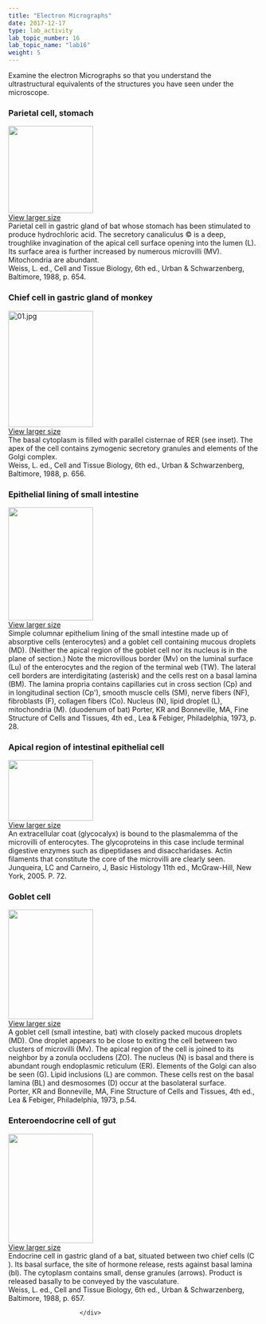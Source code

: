```yaml
---
title: "Electron Micrographs"
date: 2017-12-17
type: lab_activity
lab_topic_number: 16
lab_topic_name: "lab16"
weight: 5
---
```

<div class="entrybody">
						<p>Examine the electron Micrographs so that you understand the ultrastructural equivalents of the structures you have seen under the microscope.</p>

<h3>Parietal cell, stomach</h3>

<div class="slidepopup"><div class="thumbnail"> <a href="http://histologylab.ccnmtl.columbia.edu/assets_c/2009/07/53-1330.html" onclick="window.open('http://histologylab.ccnmtl.columbia.edu/assets_c/2009/07/53-1330.html', 'popup','width=810, height=750,scrollbars=1,resizable=1, toolbar=no,directories=no,location=no,menubar=no,status=no'); return false"> <img src="http://ccnmtl.columbia.edu/projects/histologylab/assets/images/53-thumb-170x176-1330.jpg" width="170" height="175" alt="" class="mt-image-left"> </a><br> <a href="http://histologylab.ccnmtl.columbia.edu/assets_c/2009/07/53-1330.html" onclick="window.open('http://histologylab.ccnmtl.columbia.edu/assets_c/2009/07/53-1330.html', 'popup','width=810, height=750,scrollbars=1,resizable=1, toolbar=no,directories=no,location=no,menubar=no,status=no'); return false">View larger size</a> </div><div class="slidetxt">
Parietal cell in gastric gland of bat whose stomach has been stimulated to produce hydrochloric acid. The secretory canaliculus © is a deep, troughlike invagination of the apical cell surface opening into the lumen (L). Its surface area is further increased by numerous microvilli (MV). Mitochondria are abundant. <br>
Weiss, L. ed., Cell and Tissue Biology, 6th ed., Urban &amp; Schwarzenberg, Baltimore, 1988, p. 654.</div></div>

<h3>Chief cell in gastric gland of monkey</h3>

<div class="slidepopup"><div class="thumbnail"> <a href="http://histologylab.ccnmtl.columbia.edu/assets_c/2009/07/01-1168.html" onclick="window.open('http://histologylab.ccnmtl.columbia.edu/assets_c/2009/07/01-1168.html', 'popup','width=810, height=750,scrollbars=1,resizable=1, toolbar=no,directories=no,location=no,menubar=no,status=no'); return false"> <img src="http://ccnmtl.columbia.edu/projects/histologylab/assets/images/01-thumb-170x233-1168.jpg" width="170" height="233" alt="01.jpg" class="mt-image-left"> </a><br> <a href="http://histologylab.ccnmtl.columbia.edu/assets_c/2009/07/01-1168.html" onclick="window.open('http://histologylab.ccnmtl.columbia.edu/assets_c/2009/07/01-1168.html', 'popup','width=810, height=750,scrollbars=1,resizable=1, toolbar=no,directories=no,location=no,menubar=no,status=no'); return false">View larger size</a> </div><div class="slidetxt">
The basal cytoplasm is filled with parallel cisternae of <span class="caps">RER </span>(see inset). The apex of the cell contains zymogenic secretory granules and elements of the Golgi complex. <br>
Weiss, L. ed., Cell and Tissue Biology, 6th ed., Urban &amp; Schwarzenberg, Baltimore, 1988, p. 656.</div></div>

<h3>Epithelial lining of small intestine</h3>

<div class="slidepopup"><div class="thumbnail"> <a href="http://histologylab.ccnmtl.columbia.edu/assets_c/2009/07/12-1201.html" onclick="window.open('http://histologylab.ccnmtl.columbia.edu/assets_c/2009/07/12-1201.html', 'popup','width=810, height=750,scrollbars=1,resizable=1, toolbar=no,directories=no,location=no,menubar=no,status=no'); return false"> <img src="http://ccnmtl.columbia.edu/projects/histologylab/assets/images/12-thumb-170x227-1201.jpg" width="170" height="227" alt="" class="mt-image-left"> </a><br> <a href="http://histologylab.ccnmtl.columbia.edu/assets_c/2009/07/12-1201.html" onclick="window.open('http://histologylab.ccnmtl.columbia.edu/assets_c/2009/07/12-1201.html', 'popup','width=810, height=750,scrollbars=1,resizable=1, toolbar=no,directories=no,location=no,menubar=no,status=no'); return false">View larger size</a> </div><div class="slidetxt">Simple columnar epithelium lining of the small intestine made up of absorptive cells (enterocytes) and a goblet cell containing mucous droplets (MD). (Neither the apical region of the goblet cell nor its nucleus is in the plane of section.) Note the microvillous border (Mv) on the luminal surface (Lu) of the enterocytes and the region of the terminal web (TW). The lateral cell borders are interdigitating (asterisk) and the cells rest on a basal lamina (BM). The lamina propria contains capillaries cut in cross section (Cp) and in longitudinal section (Cp'), smooth muscle cells (SM), nerve fibers (NF), fibroblasts (F), collagen fibers (Co). Nucleus (N), lipid droplet (L), mitochondria (M). (duodenum of bat) 
Porter, KR and Bonneville, <span class="caps">MA,</span> Fine Structure of Cells and Tissues, 4th ed., Lea &amp; Febiger, Philadelphia, 1973, p. 28.</div></div>

<h3>Apical region of intestinal epithelial cell</h3>

<div class="slidepopup"><div class="thumbnail"> <a href="http://histologylab.ccnmtl.columbia.edu/assets_c/2009/07/05-1180.html" onclick="window.open('http://histologylab.ccnmtl.columbia.edu/assets_c/2009/07/05-1180.html', 'popup','width=810, height=750,scrollbars=1,resizable=1, toolbar=no,directories=no,location=no,menubar=no,status=no'); return false"> <img src="http://ccnmtl.columbia.edu/projects/histologylab/assets/images/05-thumb-170x122-1180.jpg" width="170" height="122" alt="" class="mt-image-left"> </a><br> <a href="http://histologylab.ccnmtl.columbia.edu/assets_c/2009/07/05-1180.html" onclick="window.open('http://histologylab.ccnmtl.columbia.edu/assets_c/2009/07/05-1180.html', 'popup','width=810, height=750,scrollbars=1,resizable=1, toolbar=no,directories=no,location=no,menubar=no,status=no'); return false">View larger size</a> </div><div class="slidetxt">
An extracellular coat (glycocalyx) is bound to the plasmalemma of the microvilli of enterocytes. The glycoproteins in this case include terminal digestive enzymes such as dipeptidases and disaccharidases. Actin filaments that constitute the core of the microvilli are clearly seen. <br>
Junqueira, LC and Carneiro, J, Basic Histology 11th ed., McGraw-Hill, New York, 2005. P. 72.</div></div>

<h3>Goblet cell</h3>

<div class="slidepopup"><div class="thumbnail"> <a href="http://histologylab.ccnmtl.columbia.edu/assets_c/2009/07/54-1333.html" onclick="window.open('http://histologylab.ccnmtl.columbia.edu/assets_c/2009/07/54-1333.html', 'popup','width=810, height=750,scrollbars=1,resizable=1, toolbar=no,directories=no,location=no,menubar=no,status=no'); return false"> <img src="http://ccnmtl.columbia.edu/projects/histologylab/assets/images/54-thumb-170x221-1333.jpg" width="170" height="220" alt="" class="mt-image-left"> </a><br> <a href="http://histologylab.ccnmtl.columbia.edu/assets_c/2009/07/54-1333.html" onclick="window.open('http://histologylab.ccnmtl.columbia.edu/assets_c/2009/07/54-1333.html', 'popup','width=810, height=750,scrollbars=1,resizable=1, toolbar=no,directories=no,location=no,menubar=no,status=no'); return false">View larger size</a> </div><div class="slidetxt">
A goblet cell (small intestine, bat) with closely packed mucous droplets (MD). One droplet appears to be close to exiting the cell between two clusters of microvilli (Mv). The apical region of the cell is joined to its neighbor by a zonula occludens (ZO). The nucleus (N) is basal and there is abundant rough endoplasmic reticulum (ER). Elements of the Golgi can also be seen (G). Lipid inclusions (L) are common. These cells rest on the basal lamina (BL) and desmosomes (D) occur at the basolateral surface. <br>
Porter, KR and Bonneville, <span class="caps">MA,</span> Fine Structure of Cells and Tissues, 4th ed., Lea &amp; Febiger, Philadelphia, 1973, p.54.</div></div>

<h3>Enteroendocrine cell of gut</h3>

<div class="slidepopup"><div class="thumbnail"> <a href="http://histologylab.ccnmtl.columbia.edu/assets_c/2009/07/55-1336.html" onclick="window.open('http://histologylab.ccnmtl.columbia.edu/assets_c/2009/07/55-1336.html', 'popup','width=810, height=750,scrollbars=1,resizable=1, toolbar=no,directories=no,location=no,menubar=no,status=no'); return false"> <img src="http://ccnmtl.columbia.edu/projects/histologylab/assets/images/55-thumb-170x219-1336.jpg" width="170" height="219" alt="" class="mt-image-left"> </a><br> <a href="http://histologylab.ccnmtl.columbia.edu/assets_c/2009/07/55-1336.html" onclick="window.open('http://histologylab.ccnmtl.columbia.edu/assets_c/2009/07/55-1336.html', 'popup','width=810, height=750,scrollbars=1,resizable=1, toolbar=no,directories=no,location=no,menubar=no,status=no'); return false">View larger size</a> </div><div class="slidetxt">Endocrine cell in gastric gland of a bat, situated between two chief cells (C ). Its basal surface, the site of hormone release, rests against basal lamina (bl). The cytoplasm contains small, dense granules (arrows). Product is released basally to be conveyed by the vasculature.<br>
Weiss, L. ed., Cell and Tissue Biology, 6th ed., Urban &amp; Schwarzenberg, Baltimore, 1988, p. 657.</div></div>
						
						
						</div>
